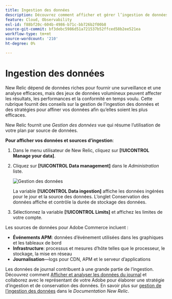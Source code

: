 ```yaml
---
title: Ingestion des données
description: Découvrez comment afficher et gérer l’ingestion de données de commerce dans New Relic.
feature: Cloud, Observability
exl-id: f88bf20c-604b-4986-b71c-bb726b2f00b8
source-git-commit: bf3debc5986d51a721537b52ffced58b2ee521ea
workflow-type: tm+mt
source-wordcount: '210'
ht-degree: 0%

---
```


# Ingestion des données

New Relic dépend de données riches pour fournir une surveillance et une analyse efficaces, mais des jeux de données volumineux peuvent affecter les résultats, les performances et la conformité en temps voulu. Cette rubrique fournit des conseils sur la gestion de l’ingestion des données et des stratégies pour affiner vos données afin qu’elles soient les plus efficaces.

New Relic fournit une _Gestion des données_ vue qui résume l’utilisation de votre plan par source de données.

**Pour afficher vos données et sources d’ingestion**:

1. Dans le menu utilisateur de New Relic, cliquez sur **[!UICONTROL Manage your data]**.
1. Cliquez sur **[!UICONTROL Data management]** dans le _Administration_ liste.

   ![Gestion des données](../../assets/new-relic/data-ingestion.png)

   La variable **[!UICONTROL Data ingestion]** affiche les données ingérées pour le jour et la source des données.
L’onglet Conservation des données affiche et contrôle la durée de stockage des données.

1. Sélectionnez la variable **[!UICONTROL Limits]** et affichez les limites de votre compte.

Les sources de données pour Adobe Commerce incluent :

- **Événements APM**: données d’événement utilisées dans les graphiques et les tableaux de bord
- **Infrastructure**: processus et mesures d’hôte telles que le processeur, le stockage, la mise en réseau
- **Journalisation**—logs pour CDN, APM et le serveur d’applications

Les données de journal contribuent à une grande partie de l’ingestion. Découvrez comment [Afficher et analyser les données du journal](log-management.md#view-and-analyze-log-data) et collaborez avec le représentant de votre Adobe pour élaborer une stratégie d’ingestion et de conservation des données. En savoir plus sur [gestion de l’ingestion des données](https://docs.newrelic.com/docs/data-apis/manage-data/manage-data-coming-new-relic/) dans le _Documentation New Relic_.
